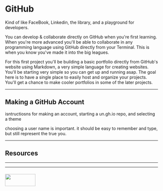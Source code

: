 # GitHub

Kind of like FaceBook, Linkedin, the library, and a playground for developers.  

You can develop & collaborate directly on GitHub when you're first learning.  When you're more advanced you'll be able to collaborate in any programming language using GitHub directly from your Terminal.  This is when you know you've made it into the big leagues.

For this first project you'll be building a basic portfolio directly from GitHub's website using Markdown, a very simple language for creating websites. You'll be starting very simple so you can get up and running asap.  The goal here is to have a single place to easily host and organize your projects.  You'll get a chance to make cooler portfolios in some of the later projects.


___

## Making a GitHub Account

isntructiosns for making an account, starting a un.gh.io repo, and selecting a theme

choosing a user name is important. it should be easy to remember and type, but still represent the true you.

___

## Resources

___
___
### <a href="http://elewa.education/blog" target="_blank"><img src="https://user-images.githubusercontent.com/18554853/34921062-506450ae-f97d-11e7-875f-6feeb26ad72d.png" width="100" height="40"/></a>